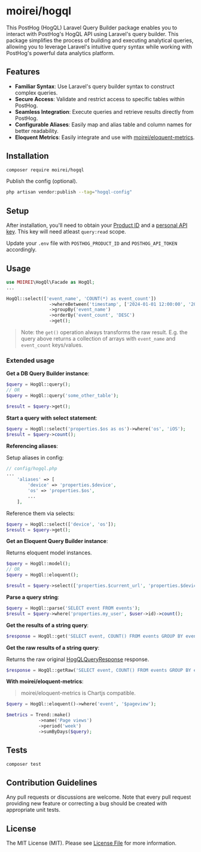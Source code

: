 # moirei/hogql

This PostHog (HogQL) Laravel Query Builder package enables you to interact with PostHog's HogQL API using Laravel's query builder. This package simplifies the process of building and executing analytical queries, allowing you to leverage Laravel's intuitive query syntax while working with PostHog's powerful data analytics platform.

## Features

- **Familiar Syntax**: Use Laravel's query builder syntax to construct complex queries.
- **Secure Access**: Validate and restrict access to specific tables within PostHog.
- **Seamless Integration**: Execute queries and retrieve results directly from PostHog.
- **Configurable Aliases**: Easily map and alias table and column names for better readability.
- **Eloquent Metrics**: Easily integrate and use with [moirei/eloquent-metrics](https://github.com/moirei/eloquent-metrics).

## Installation

```bash
composer require moirei/hogql
```

Publish the config (optional).

```bash
php artisan vendor:publish --tag="hogql-config"
```

## Setup

After installation, you'll need to obtain your [Product ID](https://us.posthog.com/project/22657/settings/project-details#variables) and a [personal API key](https://posthog.com/docs/api#private-endpoint-authentication). This key will need atleast `query:read` scope.

Update your `.env` file with `POSTHOG_PRODUCT_ID` and `POSTHOG_API_TOKEN` accordingly.

## Usage

```php
use MOIREI\HogQl\Facade as HogQl;
...

HogQl::select(['event_name', 'COUNT(*) as event_count'])
                ->whereBetween('timestamp', ['2024-01-01 12:00:00', '2024-07-28 10:15:39'])
                ->groupBy('event_name')
                ->orderBy('event_count', 'DESC')
                ->get();
```

> Note: the `get()` operation always transforms the raw result. E.g. the query above returns a collection of arrays with `event_name` and `event_count` keys/values.

### Extended usage

**Get a DB Query Builder instance**:

```php
$query = HogQl::query();
// OR
$query = HogQl::query('some_other_table');

$result = $query->get();
```

**Start a query with select statement**:

```php
$query = HogQl::select('properties.$os as os')->where('os', 'iOS');
$result = $query->count();
```

**Referencing aliases**:

Setup aliases in config:

```php
// config/hogql.php
...
    'aliases' => [
        'device' => 'properties.$device',
        'os' => 'properties.$os',
        ...
    ],
```

Reference them via selects:

```php
$query = HogQl::select(['device', 'os']);
$result = $query->get();
```

**Get an Eloquent Query Builder instance**:

Returns eloquent model instances.

```php
$query = HogQl::model();
// OR
$query = HogQl::eloquent();

$result = $query->select(['properties.$current_url', 'properties.$device'])->get();
```

**Parse a query string**:

```php
$query = HogQl::parse('SELECT event FROM events');
$result = $query->where('properties.my_user', $user->id)->count();
```

**Get the results of a string query**:

```php
$response = HogQl::get('SELECT event, COUNT() FROM events GROUP BY event ORDER BY COUNT() DESC');
```

**Get the raw results of a string query**:

Returns the raw original [HogQLQueryResponse](https://posthog.com/docs/hogql#query-api) response.

```php
$response = HogQl::getRaw('SELECT event, COUNT() FROM events GROUP BY event ORDER BY COUNT() DESC');
```

**With moirei/eloquent-metrics**:

> moirei/eloquent-metrics is Chartjs compatible.

```php
$query = HogQl::eloquent()->where('event', '$pageview');

$metrics = Trend::make()
            ->name('Page views')
            ->period('week')
            ->sumByDays($query);
```

## Tests

```bash
composer test
```

## Contribution Guidelines

Any pull requests or discussions are welcome. Note that every pull request providing new feature or correcting a bug should be created with appropriate unit tests.

## License

The MIT License (MIT). Please see [License File](LICENSE.md) for more information.
